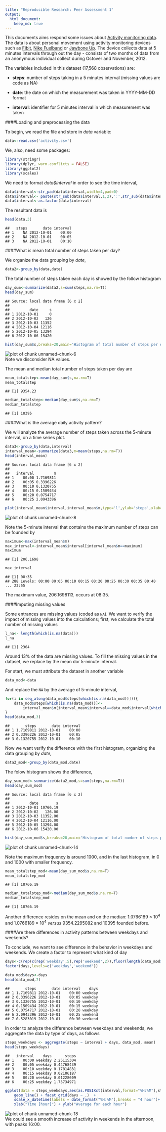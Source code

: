 ```yaml
---
title: "Reproducible Research: Peer Assessment 1"
output: 
  html_document:
    keep_md: true
---
```

This documents aims respond some issues about [Activity monitoring data](https://d396qusza40orc.cloudfront.net/repdata%2Fdata%2Factivity.zip). The data is about personal movement using activity monitoring devices such as [Fibit](http://www.fitbit.com/), [Nike Fuelband](http://www.nike.com/us/en_us/c/nikeplus-fuelband)  or [Jawbone Up](https://jawbone.com/intl/up). The device collects data at 5 minutes intervals through out the day - consists of two months of data from an anonymous individual collect during Octover and November, 2012.

The variables included in this dataset (17,568 observations) are:

- **steps**: number of steps taking in a 5 minutes interval (missing values are code as NA)

- **date**: the date on which the measurement was taken in YYYY-MM-DD format

- **interval**: identifier for 5 minutes interval in which measurement was taken


####Loading and preprocessing the data

To begin, we read the file and store in *data* variable:


```r
data<-read.csv('activity.csv')
```

We, also, need some packages:


```r
library(stringr)
library(dplyr, warn.conflicts = FALSE)
library(ggplot2)
library(scales)
```

We need to format *data$interval* in order to see the time interval,

```r
data$interval<-str_pad(data$interval,width=4,pad=0)
data$interval<- paste(str_sub(data$interval,1,2),':',str_sub(data$interval,3,4),sep='')
data$interval<-as.factor(data$interval)
```

The resultant data is

```r
head(data,3)
```

```
##   steps       date interval
## 1    NA 2012-10-01    00:00
## 2    NA 2012-10-01    00:05
## 3    NA 2012-10-01    00:10
```


####What is mean total number of steps taken per day?

We organize the data grouping by *date*,

```r
data2<-group_by(data,date)
```

The total number of steps taken each day is showed by the follow histogram


```r
day_sum<-summarize(data2,s=sum(steps,na.rm=T))
head(day_sum)
```

```
## Source: local data frame [6 x 2]
## 
##         date     s
## 1 2012-10-01     0
## 2 2012-10-02   126
## 3 2012-10-03 11352
## 4 2012-10-04 12116
## 5 2012-10-05 13294
## 6 2012-10-06 15420
```

```r
hist(day_sum$s,breaks=20,main='Histogram of total number of steps per day',xlab='Steps')
```

<img src="figure/unnamed-chunk-6-1.png" title="plot of chunk unnamed-chunk-6" alt="plot of chunk unnamed-chunk-6" style="display: block; margin: auto;" />
Note we disconsider NA values.

The mean and median total number of steps taken per day are

```r
mean_totalstep<-mean(day_sum$s,na.rm=T)
mean_totalstep
```

```
## [1] 9354.23
```

```r
median_totalstep<-median(day_sum$s,na.rm=T)
median_totalstep
```

```
## [1] 10395
```

####What is the average daily activity pattern?

We will analyze the average number of steps taken across the 5-minute interval, on a time series plot.


```r
data3<-group_by(data,interval)
interval_mean<-summarize(data3,m=mean(steps,na.rm=T))
head(interval_mean)
```

```
## Source: local data frame [6 x 2]
## 
##   interval         m
## 1    00:00 1.7169811
## 2    00:05 0.3396226
## 3    00:10 0.1320755
## 4    00:15 0.1509434
## 5    00:20 0.0754717
## 6    00:25 2.0943396
```

```r
plot(interval_mean$interval,interval_mean$m,type='l',ylab='steps',xlab='Interval',main='Daily activity pattern')
```

<img src="figure/unnamed-chunk-8-1.png" title="plot of chunk unnamed-chunk-8" alt="plot of chunk unnamed-chunk-8" style="display: block; margin: auto;" />

Note the 5-minute interval that contains the maximum number of steps can be founded by

```r
maximum<-max(interval_mean$m)
max_interval<-interval_mean$interval[interval_mean$m==maximum]
maximum
```

```
## [1] 206.1698
```

```r
max_interval
```

```
## [1] 08:35
## 288 Levels: 00:00 00:05 00:10 00:15 00:20 00:25 00:30 00:35 00:40 ... 23:55
```
The maximum value, 206.1698113, occurs at 08:35.


####Imputing missing values

Some entrances are missing values (coded as `NA`). We want to verify the impact of missing values into the calculations; first, we calculate the total number of missing values


```r
l_na<- length(which(is.na(data)))
l_na
```

```
## [1] 2304
```

Around 13% of the data are missing values. To fill the missing values in the dataset, we replace by the mean dor 5-minute interval.

For start, we must attribute the dataset in another variable

```r
data_mod<-data
```
And replace the `NA` by the average of 5-minute interval,

```r
for(i in seq_along(data_mod$steps[which(is.na(data_mod))])){
    data_mod$steps[which(is.na(data_mod))]<-
        interval_mean$m[interval_mean$interval==data_mod$interval[which(is.na(data_mod))]]
}
head(data_mod,3)
```

```
##       steps       date interval
## 1 1.7169811 2012-10-01    00:00
## 2 0.3396226 2012-10-01    00:05
## 3 0.1320755 2012-10-01    00:10
```

Now we want verify the difference with the first histogram, organizing the data grouping by *date*,

```r
data2_mod<-group_by(data_mod,date)
```

The folow histogram shows the difference,

```r
day_sum_mod<-summarize(data2_mod,s=sum(steps,na.rm=T))
head(day_sum_mod)
```

```
## Source: local data frame [6 x 2]
## 
##         date        s
## 1 2012-10-01 10766.19
## 2 2012-10-02   126.00
## 3 2012-10-03 11352.00
## 4 2012-10-04 12116.00
## 5 2012-10-05 13294.00
## 6 2012-10-06 15420.00
```

```r
hist(day_sum_mod$s,breaks=20,main='Histogram of total number of steps per day',xlab='Steps')
```

<img src="figure/unnamed-chunk-14-1.png" title="plot of chunk unnamed-chunk-14" alt="plot of chunk unnamed-chunk-14" style="display: block; margin: auto;" />

Note the maximum frequency is around 1000, and in the last histogram, in 0 and 1000 with smaller frequency.


```r
mean_totalstep_mod<-mean(day_sum_mod$s,na.rm=T)
mean_totalstep_mod
```

```
## [1] 10766.19
```

```r
median_totalstep_mod<-median(day_sum_mod$s,na.rm=T)
median_totalstep_mod
```

```
## [1] 10766.19
```
Another difference resides on the mean and on the median: 1.0766189 &times; 10<sup>4</sup> and 1.0766189 &times; 10<sup>4</sup> *versus* 9354.2295082 and 10395 founded before.

####Are there differences in activity patterns between weekdays and weekends?

To conclude, we want to see difference in the behavior in weekdays and weekends. We create a factor to represent what kind of day 

```r
days<-c(rep(c(rep('weekday',5),rep('weekend',2)),floor(length(data_mod$steps)/7)),rep('weekday',5))
factor(days,levels=c('weekday','weekend'))
```


```r
data_mod$days<-days
head(data_mod,7)
```

```
##       steps       date interval    days
## 1 1.7169811 2012-10-01    00:00 weekday
## 2 0.3396226 2012-10-01    00:05 weekday
## 3 0.1320755 2012-10-01    00:10 weekday
## 4 0.1509434 2012-10-01    00:15 weekday
## 5 0.0754717 2012-10-01    00:20 weekday
## 6 2.0943396 2012-10-01    00:25 weekend
## 7 0.5283019 2012-10-01    00:30 weekend
```

In order to analyze the difference between weekdays and weekends, we aggregate the data by type of days, as follows


```r
steps_weekdays <- aggregate(steps ~ interval + days, data_mod, mean)
head(steps_weekdays)
```

```
##   interval    days      steps
## 1    00:00 weekday 2.25115304
## 2    00:05 weekday 0.44768439
## 3    00:10 weekday 0.17814831
## 4    00:15 weekday 0.02106187
## 5    00:20 weekday 0.01228609
## 6    00:25 weekday 1.75734971
```

```r
ggplot(data = steps_weekdays,aes(as.POSIXct(interval,format="%H:%M"),steps)) + 
    geom_line() + facet_grid(days ~ .)  +
    scale_x_datetime(labels = date_format("%H:%M"),breaks = "4 hour")+
    xlab("Time [hour]") + ylab("Average for each hour")
```

<img src="figure/unnamed-chunk-18-1.png" title="plot of chunk unnamed-chunk-18" alt="plot of chunk unnamed-chunk-18" style="display: block; margin: auto;" />
We could see a smooth increase of activity in weekends in the afternoon, with peaks 16:00.
